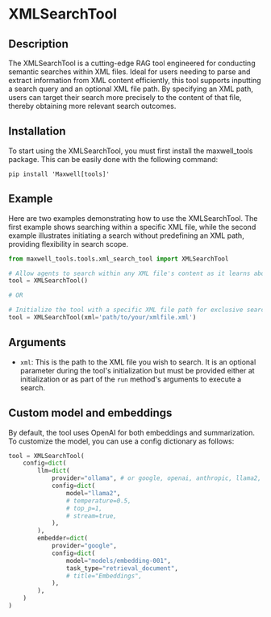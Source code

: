 # XMLSearchTool

## Description
The XMLSearchTool is a cutting-edge RAG tool engineered for conducting semantic searches within XML files. Ideal for users needing to parse and extract information from XML content efficiently, this tool supports inputting a search query and an optional XML file path. By specifying an XML path, users can target their search more precisely to the content of that file, thereby obtaining more relevant search outcomes.

## Installation
To start using the XMLSearchTool, you must first install the maxwell_tools package. This can be easily done with the following command:

```shell
pip install 'Maxwell[tools]'
```

## Example
Here are two examples demonstrating how to use the XMLSearchTool. The first example shows searching within a specific XML file, while the second example illustrates initiating a search without predefining an XML path, providing flexibility in search scope.

```python
from maxwell_tools.tools.xml_search_tool import XMLSearchTool

# Allow agents to search within any XML file's content as it learns about their paths during execution
tool = XMLSearchTool()

# OR

# Initialize the tool with a specific XML file path for exclusive search within that document
tool = XMLSearchTool(xml='path/to/your/xmlfile.xml')
```

## Arguments
- `xml`: This is the path to the XML file you wish to search. It is an optional parameter during the tool's initialization but must be provided either at initialization or as part of the `run` method's arguments to execute a search.

## Custom model and embeddings

By default, the tool uses OpenAI for both embeddings and summarization. To customize the model, you can use a config dictionary as follows:

```python
tool = XMLSearchTool(
    config=dict(
        llm=dict(
            provider="ollama", # or google, openai, anthropic, llama2, ...
            config=dict(
                model="llama2",
                # temperature=0.5,
                # top_p=1,
                # stream=true,
            ),
        ),
        embedder=dict(
            provider="google",
            config=dict(
                model="models/embedding-001",
                task_type="retrieval_document",
                # title="Embeddings",
            ),
        ),
    )
)
```
